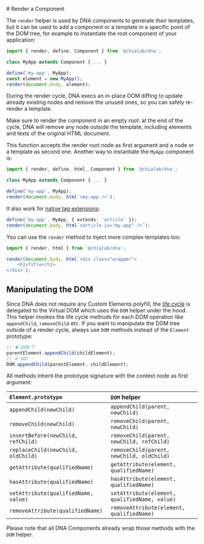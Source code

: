 # Render a Component

The `render` helper is used by DNA components to generate their templates, but it can be used to add a component or a template in a specific point of the DOM tree, for example to instantiate the root component of your application:

```ts
import { render, define, Component } from '@chialab/dna';

class MyApp extends Component { ... }

define('my-app', MyApp);
const element = new MyApp();
render(document.body, element);
```

During the render cycle, DNA execs an in-place DOM diffing to update already existing nodes and remove the unused ones, so you can safely re-render a template.

<aside class="note">

Make sure to render the component in an empty root: at the end of the cycle, DNA will remove any node outside the template, including elements and texts of the original HTML document.

</aside>

This function accepts the render root node as first argument and a node or a template as second one. Another way to instantiate the `MyApp` component is:

```ts
import { render, define, html, Component } from '@chialab/dna';

class MyApp extends Component { ... }

define('my-app', MyApp);
render(document.body, html`<my-app />`);
```

It also work for [native tag extensions](./define-a-component#extending-native-elements):

```ts
define('my-app', MyApp, { extends: 'article' });
render(document.body, html`<article is="my-app" />`);
```

You can use the `render` method to inject more complex templates too:

```ts
import { render, html } from '@chialab/dna';

render(document.body, html`<div class="wrapper">
    <h1>Title</h1>
</div>`);
```

## Manipulating the DOM

Since DNA does not require any Custom Elements polyfill, the [life cycle](./life-cycle) is delegated to the Virtual DOM which uses the `DOM` helper under the hood. This helper invokes the life cycle methods for each DOM operation like `appendChild`, `removeChild` etc.
If you want to manipulate the DOM tree outside of a render cycle, always use `DOM` methods instead of the `Element` prototype:

```ts
// ✘ DON'T
parentElement.appendChild(childElement);
// ✔︎ DO!
DOM.appendChild(parentElement, childElement);
```

All methods inherit the prototype signature with the context node as first argument:

| `Element.prototype` | `DOM` helper |
| :------------------- | :------------ |
| `appendChild(newChild)` | `appendChild(parent, newChild)` |
| `removeChild(newChild)` | `removeChild(parent, newChild)` |
| `insertBefore(newChild, refChild)` | `removeChild(parent, newChild, refChild)` |
| `replaceChild(newChild, oldChild)` | `removeChild(parent, newChild, oldChild)` |
| `getAttribute(qualifiedName)` | `getAttribute(element, qualifiedName)` |
| `hasAttribute(qualifiedName)` | `hasAttribute(element, qualifiedName)` |
| `setAttribute(qualifiedName, value)` | `setAttribute(element, qualifiedName, value)` |
| `removeAttribute(qualifiedName)` | `removeAttribute(element, qualifiedName)` |

<aside class="note">

Please note that all DNA Components already wrap those methods with the `DOM` helper.

</aside>
